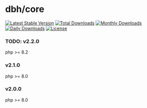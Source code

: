 # dbh/core

[![Latest Stable Version](https://poser.pugx.org/dbh/core/v/stable)](https://packagist.org/packages/dbh/core)
[![Total Downloads](https://poser.pugx.org/dbh/core/downloads)](https://packagist.org/packages/dbh/core)
[![Monthly Downloads](https://poser.pugx.org/dbh/core/d/monthly)](https://packagist.org/packages/dbh/core)
[![Daily Downloads](https://poser.pugx.org/dbh/core/d/daily)](https://packagist.org/packages/dbh/core)
[![License](https://poser.pugx.org/dbh/core/license)](https://packagist.org/packages/dbh/core)

### TODO: v2.2.0
php >= 8.2


### v2.1.0
php >= 8.0


### v2.0.0
php >= 8.0
